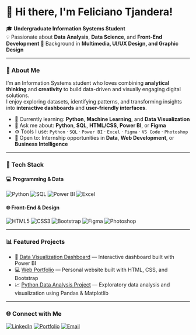 # 👋 Hi there, I'm Feliciano Tjandera!

🎓 **Undergraduate Information Systems Student**  
💡 Passionate about **Data Analysis**, **Data Science**, and **Front-End Development**
🎨 Background in **Multimedia, UI/UX Design, and Graphic Design**

---

### 🧠 About Me
I’m an Information Systems student who loves combining **analytical thinking** and **creativity** to build data-driven and visually engaging digital solutions.  
I enjoy exploring datasets, identifying patterns, and transforming insights into **interactive dashboards** and **user-friendly interfaces**.

- 🌱 Currently learning: **Python**, **Machine Learning**, and **Data Visualization**
- 💬 Ask me about: **Python**, **SQL**, **HTML/CSS**, **Power BI**, or **Figma**
- ⚙️ Tools I use: `Python` · `SQL` · `Power BI` · `Excel` · `Figma` · `VS Code` · `Photoshop`
- 🤝 Open to: Internship opportunities in **Data**, **Web Development**, or **Business Intelligence**

---

### 🚀 Tech Stack
#### 💻 Programming & Data
![Python](https://img.shields.io/badge/Python-3776AB?style=flat-square&logo=python&logoColor=white)
![SQL](https://img.shields.io/badge/SQL-336791?style=flat-square&logo=postgresql&logoColor=white)
![Power BI](https://img.shields.io/badge/Power%20BI-F2C811?style=flat-square&logo=powerbi&logoColor=black)
![Excel](https://img.shields.io/badge/Excel-217346?style=flat-square&logo=microsoftexcel&logoColor=white)

#### 🌐 Front-End & Design
![HTML5](https://img.shields.io/badge/HTML5-E34F26?style=flat-square&logo=html5&logoColor=white)
![CSS3](https://img.shields.io/badge/CSS3-1572B6?style=flat-square&logo=css3&logoColor=white)
![Bootstrap](https://img.shields.io/badge/Bootstrap-563D7C?style=flat-square&logo=bootstrap&logoColor=white)
![Figma](https://img.shields.io/badge/Figma-F24E1E?style=flat-square&logo=figma&logoColor=white)
![Photoshop](https://img.shields.io/badge/Photoshop-31A8FF?style=flat-square&logo=adobephotoshop&logoColor=white)

---

### 📊 Featured Projects
- 🧩 [Data Visualization Dashboard](#) — Interactive dashboard built with Power BI  
- 💻 [Web Portfolio](#) — Personal website built with HTML, CSS, and Bootstrap  
- 📈 [Python Data Analysis Project](#) — Exploratory data analysis and visualization using Pandas & Matplotlib  

---

### 🌐 Connect with Me
[![LinkedIn](https://img.shields.io/badge/LinkedIn-0077B5?style=flat-square&logo=linkedin&logoColor=white)](https://linkedin.com/in/feliciano-tjandera)
[![Portfolio](https://img.shields.io/badge/Portfolio-000000?style=flat-square&logo=wix&logoColor=white)](https://felicianotjandera.wixsite.com/portofolio-feliciano)
[![Email](https://img.shields.io/badge/Email-D14836?style=flat-square&logo=gmail&logoColor=white)](mailto:felicianotjandera96@gmail.com)
